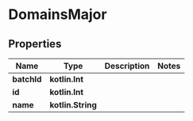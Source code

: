 
# DomainsMajor

## Properties
| Name | Type | Description | Notes |
| ------------ | ------------- | ------------- | ------------- |
| **batchId** | **kotlin.Int** |  |  |
| **id** | **kotlin.Int** |  |  |
| **name** | **kotlin.String** |  |  |



